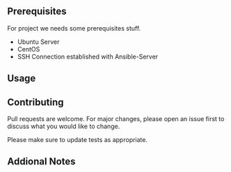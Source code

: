 ## Prerequisites

For project we needs some prerequisites stuff.
* Ubuntu Server
* CentOS
* SSH Connection established with Ansible-Server

## Usage

 
## Contributing

Pull requests are welcome. For major changes, please open an issue first to discuss what you would like to change.

Please make sure to update tests as appropriate.

## Addional Notes
